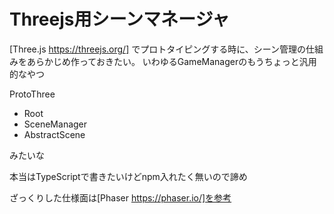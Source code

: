 # Threejs用シーンマネージャ

[Three.js https://threejs.org/] でプロトタイピングする時に、シーン管理の仕組みをあらかじめ作っておきたい。
いわゆるGameManagerのもうちょっと汎用的なやつ

ProtoThree
- Root
- SceneManager
- AbstractScene

みたいな

本当はTypeScriptで書きたいけどnpm入れたく無いので諦め

ざっくりした仕様面は[Phaser https://phaser.io/]を参考